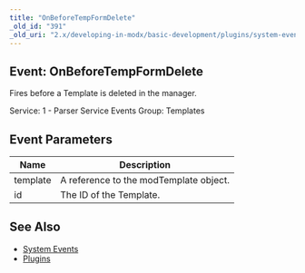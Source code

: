 ```yaml
---
title: "OnBeforeTempFormDelete"
_old_id: "391"
_old_uri: "2.x/developing-in-modx/basic-development/plugins/system-events/onbeforetempformdelete"
---
```


## Event: OnBeforeTempFormDelete

Fires before a Template is deleted in the manager.

Service: 1 - Parser Service Events 
Group: Templates

## Event Parameters

| Name | Description |
|------|-------------|
| template | A reference to the modTemplate object. |
| id | The ID of the Template. |

## See Also

- [System Events](developing-in-modx/basic-development/plugins/system-events "System Events")
- [Plugins](developing-in-modx/basic-development/plugins "Plugins")